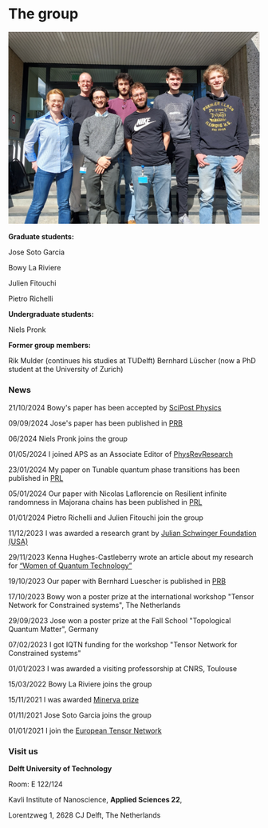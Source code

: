 The group
===============================

![outing](assets/images/group2024.jpg)


**Graduate students:**

Jose Soto Garcia 

Bowy La Riviere

Julien Fitouchi
 
Pietro Richelli

**Undergraduate students:**

Niels Pronk

**Former group members:**

Rik Mulder (continues his studies at TUDelft)
Bernhard Lüscher (now a PhD student at the University of Zurich)

### **News**

21/10/2024 Bowy's paper has been accepted by [SciPost Physics](https://scipost.org/submissions/2406.20093v2/)

09/09/2024 Jose's paper has been published in [PRB](https://journals.aps.org/prb/abstract/10.1103/PhysRevB.110.125113)

06/2024 Niels Pronk joins the group

01/05/2024 I joined APS as an Associate Editor of [PhysRevResearch](https://journals.aps.org/prresearch/staff)

23/01/2024 My paper on Tunable quantum phase transitions has been published in [PRL](https://journals.aps.org/prl/abstract/10.1103/PhysRevLett.132.076505)

05/01/2024 Our paper with Nicolas Laflorencie on Resilient infinite randomness in Majorana chains has been published in [PRL](https://journals.aps.org/prl/abstract/10.1103/PhysRevLett.132.056502)

01/01/2024 Pietro Richelli and Julien Fitouchi join the group

11/12/2023 I was awarded a research grant by [Julian Schwinger Foundation (USA)](https://schwingerfoundation.org/awardedgrants.php)

29/11/2023 Kenna Hughes-Castleberry wrote an article about my research for [“Women of Quantum Technology”](
https://www.insidequantumtechnology.com/news-archive/women-of-quantum-technology-dr-natalia-chepiga-of-delft-university-of-technology/)

19/10/2023 Our paper with Bernhard Luescher is published in [PRB](https://journals.aps.org/prb/abstract/10.1103/PhysRevB.108.184425)

17/10/2023 Bowy won a poster prize at the international workshop "Tensor Network for Constrained systems", The Netherlands

29/09/2023 Jose won a poster prize at the Fall School "Topological Quantum Matter", Germany

07/02/2023 I got IQTN funding for the workshop "Tensor Network for Constrained systems"

01/01/2023 I was awarded a visiting professorship at CNRS, Toulouse

15/03/2022 Bowy La Riviere joins the group

15/11/2021 I was awarded [Minerva prize](https://dutchphysicscouncil.nl/613-4/)

01/11/2021 Jose Soto Garcia joins the group

01/01/2021 I join the [European Tensor Network](https://nextcloud.tfk.ph.tum.de/etn/)



### **Visit us**

**Delft University of Technology**

Room: E 122/124 

Kavli Institute of Nanoscience,  **Applied Sciences 22**,

Lorentzweg 1, 2628 CJ Delft,  The Netherlands





